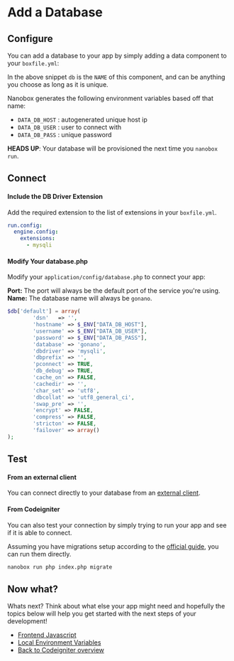 # Add a Database

## Configure
You can add a database to your app by simply adding a data component to your `boxfile.yml`:

<div class="meta" data-class="snippet" data-optional-components="mysql,postgres" ></div>

In the above snippet `db` is the `NAME` of this component, and can be anything you choose as long as it is unique.

Nanobox generates the following environment variables based off that name:

* `DATA_DB_HOST` : autogenerated unique host ip
* `DATA_DB_USER` : user to connect with
* `DATA_DB_PASS` : unique password

**HEADS UP**: Your database will be provisioned the next time you `nanobox run`.

## Connect

#### Include the DB Driver Extension
Add the required extension to the list of extensions in your `boxfile.yml`.

```yaml
run.config:
  engine.config:
    extensions:
      - mysqli
```

#### Modify Your database.php
Modify your `application/config/database.php` to connect your app:

**Port:** The port will always be the default port of the service you're using.  
**Name:** The database name will always be `gonano`.

```php
$db['default'] = array(
        'dsn'   => '',
        'hostname' => $_ENV["DATA_DB_HOST"],
        'username' => $_ENV["DATA_DB_USER"],
        'password' => $_ENV["DATA_DB_PASS"],
        'database' => 'gonano',
        'dbdriver' => 'mysqli',
        'dbprefix' => '',
        'pconnect' => TRUE,
        'db_debug' => TRUE,
        'cache_on' => FALSE,
        'cachedir' => '',
        'char_set' => 'utf8',
        'dbcollat' => 'utf8_general_ci',
        'swap_pre' => '',
        'encrypt' => FALSE,
        'compress' => FALSE,
        'stricton' => FALSE,
        'failover' => array()
);
```

## Test

#### From an external client
You can connect directly to your database from an <a href="https://docs.nanobox.io/local-dev/managing-local-data/" target="\_blank">external client</a>.

#### From Codeigniter
You can also test your connection by simply trying to run your app and see if it is able to connect.

Assuming you have migrations setup according to the [official guide](https://codeigniter.com/user_guide/libraries/migration.html), you can run them directly.

```bash
nanobox run php index.php migrate
```

## Now what?
Whats next? Think about what else your app might need and hopefully the topics below will help you get started with the next steps of your development!

* [Frontend Javascript](/php/codeigniter/frontend-javascript)
* [Local Environment Variables](/php/codeigniter/local-evars)
* [Back to Codeigniter overview](/php/codeigniter)
